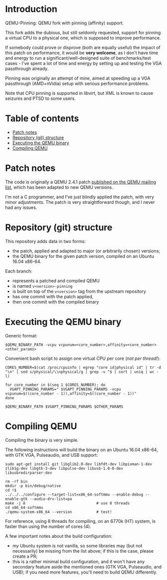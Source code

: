 # Introduction #

QEMU-Pinning: QEMU fork with pinning (affinity) support.

This fork adds the dubious, but still seldomly requested, support for pinning a virtual CPU to a physical one, which is supposed to improve performance.

If somebody could prove or disprove (both are equally useful) the impact of this patch on performance, it would be **very welcome**, as I don't have time and energy to run a significant/well-designed suite of benchmarks/test cases - I've spent a lot of time and energy by setting up and testing the VGA passthrough already.

Pinning was originally an attempt of mine, aimed at speeding up a VGA passthrough (AMD+nVidia) setup with serious performance problems.

Note that CPU pinning is supported in libvirt, but XML is known to cause seizures and PTSD to some users.

# Table of contents #

- [Patch notes](#patch-notes)
- [Repository (git) structure](#repository-git-structure)
- [Executing the QEMU binary](#executing-the-qemu-binary)
- [Compiling QEMU](#compiling-qemu)

# Patch notes #

The code is originally a QEMU 2.4.1 patch [published on the QEMU mailing list](https://www.mail-archive.com/qemu-discuss%40nongnu.org/msg02253.html), which has been adapted to new QEMU versions.

I'm not a C programmer, and I've just blindly applied the patch, with very minor adjustments. The patch is very straightforward though, and I never had any issues.

# Repository (git) structure #

This repository adds data in two forms:

- the patch, applied and adapted to major (or arbitrarily chosen) versions;
- the QEMU binary for the given patch version, compiled on an Ubuntu 16.04 x86-64.

Each branch:

- represents a patched and compiled QEMU
- is named `v<version>-pinning`
- is built on top of the `v<version>` tag from the upstream repository
- has one commit with the patch applied,
- then one commit with the compiled binary

# Executing the QEMU binary #

Generic format:

    $QEMU_BINARY_PATH -vcpu vcpunum=<core_number>,affinity=<core_number> <other_params>

Convenient bash script to assign one virtual CPU per core (*not per thread!*):

    CORES_NUMBER=$(cat /proc/cpuinfo | egrep "core id|physical id" | tr -d "\n" | sed s/physical/\\nphysical/g | grep -v ^$ | sort | uniq | wc -l)

    for core_number in $(seq 1 $CORES_NUMBER); do
      VGAPT_PINNING_PARAMS=" $VGAPT_PINNING_PARAMS -vcpu vcpunum=$((core_number - 1)),affinity=$((core_number - 1))"
    done

    $QEMU_BINARY_PATH $VGAPT_PINNING_PARAMS $OTHER_PARAMS

# Compiling QEMU #

Compiling the binary is very simple.

The following instructions will build the binary on an Ubuntu 16.04 x86-64, with GTK VGA, Pulseaudio, and USB support:

    sudo apt-get install git libglib2.0-dev libfdt-dev libpixman-1-dev zlib1g-dev libgtk-3-dev libpulse-dev libusb-1.0-0-dev libusbredirparser-dev

    rm -rf bin
    mkdir -p bin/debug/native
    cd !$
    ../../../configure --target-list=x86_64-softmmu --enable-debug --enable-gtk --audio-drv-list=pa
    make -j 8                                # use 8 threads
    cd x86_64-softmmu
    ./qemu-system-x86_64 --version           # test!

For reference, using 8 threads for compiling, on an 6770k (HT) system, is faster than using the number of cores (4).

A few important notes about the build configuration:

- my Ubuntu system is not vanilla, so some libraries may (but not necessarily) be missing from the list above; if this is the case, please create a PR;
- this is a rather minimal build configuration, and it won't have any secondary feature aside the mentioned ones (GTK VGA, Pulseaudio, and USB); if you need more features, you'll need to build QEMU differently.
